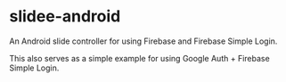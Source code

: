 slidee-android
==============

An Android slide controller for using Firebase and Firebase Simple Login. 

This also serves as a simple example for using Google Auth + Firebase Simple Login.
